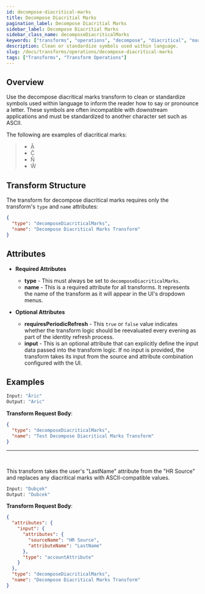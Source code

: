 ```yaml
---
id: decompose-diacritical-marks
title: Decompose Diacritial Marks
pagination_label: Decompose Diacritial Marks
sidebar_label: Decompose Diacritial Marks
sidebar_class_name: decomposeDiacriticalMarks
keywords: ["transforms", "operations", "decompose", "diacritical", "marks"]
description: Clean or standardize symbols used within language.
slug: /docs/transforms/operations/decompose-diacritical-marks
tags: ["Transforms", "Transform Operations"]
---
```


## Overview

Use the decompose diacritical marks transform to clean or standardize symbols
used within language to inform the reader how to say or pronounce a letter.
These symbols are often incompatible with downstream applications and must be
standardized to another character set such as ASCII.

The following are examples of diacritical marks:

> - Ā
> - Ĉ
> - Ň
> - Ŵ

## Transform Structure

The transform for decompose diacritical marks requires only the transform's
`type` and `name` attributes:

```json
{
  "type": "decomposeDiacriticalMarks",
  "name": "Decompose Diacritical Marks Transform"
}
```

## Attributes

- **Required Attributes**

  - **type** - This must always be set to `decomposeDiacriticalMarks`.
  - **name** - This is a required attribute for all transforms. It represents
    the name of the transform as it will appear in the UI's dropdown menus.

- **Optional Attributes**

  - **requiresPeriodicRefresh** - This `true` or `false` value indicates whether
    the transform logic should be reevaluated every evening as part of the
    identity refresh process.
  - **input** - This is an optional attribute that can explicitly define the
    input data passed into the transform logic. If no input is provided, the
    transform takes its input from the source and attribute combination
    configured with the UI.

## Examples

```bash
Input: "Āric"
Output: "Aric"
```

**Transform Request Body**:

```json
{
  "type": "decomposeDiacriticalMarks",
  "name": "Test Decompose Diacritical Marks Transform"
}
```

---

<p>&nbsp;</p>

This transform takes the user's "LastName" attribute from the "HR Source" and
replaces any diacritical marks with ASCII-compatible values.

```bash
Input: "Dubçek"
Output: "Dubcek"
```

**Transform Request Body**:

```json
{
  "attributes": {
    "input": {
      "attributes": {
        "sourceName": "HR Source",
        "attributeName": "LastName"
      },
      "type": "accountAttribute"
    }
  },
  "type": "decomposeDiacriticalMarks",
  "name": "Decompose Diacritical Marks Transform"
}
```
